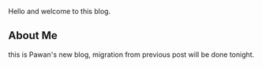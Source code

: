 Hello and welcome to this blog. 

## About Me

this is Pawan's new blog, migration from previous post will be done tonight. 
